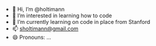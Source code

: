 - 👋 Hi, I’m @holtimann
- 👀 I’m interested in learning how to code
- 🌱 I’m currently learning on code in place from Stanford
- 📫 sholtimann@gmail.com
- 😄 Pronouns: ...

<!---
holtimann/holtimann is a ✨ special ✨ repository because its `README.md` (this file) appears on your GitHub profile.
You can click the Preview link to take a look at your changes.
--->
